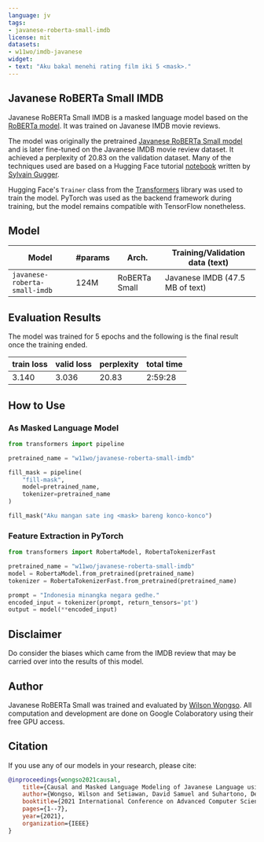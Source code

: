```yaml
---
language: jv
tags:
- javanese-roberta-small-imdb
license: mit
datasets:
- w11wo/imdb-javanese
widget:
- text: "Aku bakal menehi rating film iki 5 <mask>."
---
```


## Javanese RoBERTa Small IMDB
Javanese RoBERTa Small IMDB is a masked language model based on the [RoBERTa model](https://arxiv.org/abs/1907.11692). It was trained on Javanese IMDB movie reviews.

The model was originally the pretrained [Javanese RoBERTa Small model](https://huggingface.co/w11wo/javanese-roberta-small) and is later fine-tuned on the Javanese IMDB movie review dataset. It achieved a perplexity of 20.83 on the validation dataset. Many of the techniques used are based on a Hugging Face tutorial [notebook](https://github.com/huggingface/notebooks/blob/master/examples/language_modeling.ipynb) written by [Sylvain Gugger](https://github.com/sgugger).

Hugging Face's `Trainer` class from the [Transformers](https://huggingface.co/transformers) library was used to train the model. PyTorch was used as the backend framework during training, but the model remains compatible with TensorFlow nonetheless.

## Model
| Model                         | #params  | Arch.             | Training/Validation data (text) |
|-------------------------------|----------|-------------------|---------------------------------|
| `javanese-roberta-small-imdb` |   124M   |   RoBERTa Small   | Javanese IMDB (47.5 MB of text) |

## Evaluation Results
The model was trained for 5 epochs and the following is the final result once the training ended.

| train loss | valid loss | perplexity | total time  |
|------------|------------|------------|-------------|
|    3.140   |    3.036   |   20.83    |   2:59:28   |

## How to Use
### As Masked Language Model
```python
from transformers import pipeline

pretrained_name = "w11wo/javanese-roberta-small-imdb"

fill_mask = pipeline(
    "fill-mask",
    model=pretrained_name,
    tokenizer=pretrained_name
)

fill_mask("Aku mangan sate ing <mask> bareng konco-konco")
```
### Feature Extraction in PyTorch
```python
from transformers import RobertaModel, RobertaTokenizerFast

pretrained_name = "w11wo/javanese-roberta-small-imdb"
model = RobertaModel.from_pretrained(pretrained_name)
tokenizer = RobertaTokenizerFast.from_pretrained(pretrained_name)

prompt = "Indonesia minangka negara gedhe."
encoded_input = tokenizer(prompt, return_tensors='pt')
output = model(**encoded_input)
```

## Disclaimer
Do consider the biases which came from the IMDB review that may be carried over into the results of this model.

## Author
Javanese RoBERTa Small was trained and evaluated by [Wilson Wongso](https://w11wo.github.io/). All computation and development are done on Google Colaboratory using their free GPU access.

## Citation

If you use any of our models in your research, please cite:

```bib
@inproceedings{wongso2021causal,
    title={Causal and Masked Language Modeling of Javanese Language using Transformer-based Architectures},
    author={Wongso, Wilson and Setiawan, David Samuel and Suhartono, Derwin},
    booktitle={2021 International Conference on Advanced Computer Science and Information Systems (ICACSIS)},
    pages={1--7},
    year={2021},
    organization={IEEE}
}
```
